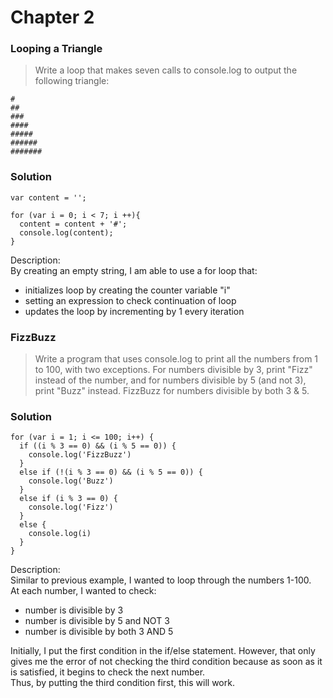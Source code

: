 # Chapter 2

###  Looping a Triangle

> Write a loop that makes seven calls to console.log to output the following triangle:

```
#
##
###
####
#####
######
#######
```

### Solution

```
var content = '';

for (var i = 0; i < 7; i ++){
  content = content + '#';
  console.log(content);
}
```

Description: <br />
By creating an empty string, I am able to use a for loop that:
- initializes loop by creating the counter variable "i"
- setting an expression to check continuation of loop
- updates the loop by incrementing by 1 every iteration


### FizzBuzz

> Write a program that uses console.log to print all the numbers from 1 to 100, with two exceptions. For numbers divisible by 3, print "Fizz" instead of the number, and for numbers divisible by 5 (and not 3), print "Buzz" instead.
FizzBuzz for numbers divisible by both 3 & 5.

### Solution
```
for (var i = 1; i <= 100; i++) {
  if ((i % 3 == 0) && (i % 5 == 0)) {   
    console.log('FizzBuzz')
  }
  else if (!(i % 3 == 0) && (i % 5 == 0)) {
    console.log('Buzz')
  }
  else if (i % 3 == 0) {
    console.log('Fizz')
  }
  else {
    console.log(i)
  }
}
```

Description: <br />
Similar to previous example, I wanted to loop through the numbers 1-100.  <br />
At each number, I wanted to check:
<ul>
<li>number is divisible by 3</li>
<li>number is divisible by 5 and NOT 3</li>
<li>number is divisible by both 3 AND 5</li>
</ul>
Initially, I put the first condition in the if/else statement. However, that only gives me the error of not checking the third condition because as soon as it is satisfied, it begins to check the next number.
<br />
Thus, by putting the third condition first, this will work.
